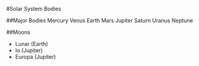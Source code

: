 #Solar System Bodies

##Major Bodies
Mercury
Venus
Earth
Mars
Jupiter
Saturn
Uranus
Neptune

##Moons
 - Lunar (Earth)
 - Io (Jupiter)
 - Europa (Jupiter)